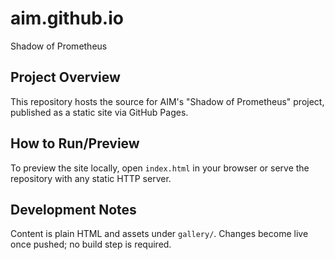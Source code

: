 # aim.github.io

Shadow of Prometheus

## Project Overview
This repository hosts the source for AIM's "Shadow of Prometheus" project, published as a static site via GitHub Pages.

## How to Run/Preview
To preview the site locally, open `index.html` in your browser or serve the repository with any static HTTP server.

## Development Notes
Content is plain HTML and assets under `gallery/`. Changes become live once pushed; no build step is required.

